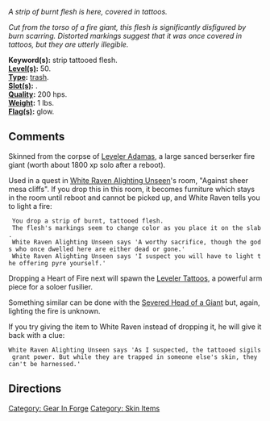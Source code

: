 *A strip of burnt flesh is here, covered in tattoos.*

*Cut from the torso of a fire giant, this flesh is significantly
disfigured by burn scarring. Distorted markings suggest that it was once
covered in tattoos, but they are utterly illegible.*

**Keyword(s):** strip tattooed flesh.  
**[Level(s)](Object_Level "wikilink"):** 50.  
**[Type](:Category:_Object_Types "wikilink"):**
[trash](:Category:_Trash "wikilink").  
**[Slot(s)](Object_Slots "wikilink"):** .  
**[Quality](Object_Quality "wikilink"):** 200 hps.  
**[Weight](Object_Weight "wikilink"):** 1 lbs.  
**[Flag(s)](:Category:_Object_Flags "wikilink"):** glow.  

## Comments

Skinned from the corpse of [Leveler Adamas](Leveler_Adamas "wikilink"),
a large sanced berserker fire giant (worth about 1800 xp solo after a
reboot).

Used in a quest in [White Raven Alighting
Unseen](White_Raven_Alighting_Unseen "wikilink")'s room, "Against sheer
mesa cliffs". If you drop this in this room, it becomes furniture which
stays in the room until reboot and cannot be picked up, and White Raven
tells you to light a fire:

` You drop a strip of burnt, tattooed flesh.`  
` The flesh's markings seem to change color as you place it on the slab.`  
` White Raven Alighting Unseen says 'A worthy sacrifice, though the gods who once dwelled here are either dead or gone.'`  
` White Raven Alighting Unseen says 'I suspect you will have to light the offering pyre yourself.'`

Dropping a Heart of Fire next will spawn the [Leveler
Tattoos](Leveler_Tattoos "wikilink"), a powerful arm piece for a soloer
fusilier.

Something similar can be done with the [Severed Head of a
Giant](Severed_Head_of_a_Giant "wikilink") but, again, lighting the fire
is unknown.

If you try giving the item to White Raven instead of dropping it, he
will give it back with a clue:

`White Raven Alighting Unseen says 'As I suspected, the tattooed sigils grant power. But while they are trapped in someone else's skin, they can't be harnessed.'`

## Directions

[Category: Gear In Forge](Category:_Gear_In_Forge "wikilink") [Category:
Skin Items](Category:_Skin_Items "wikilink")
